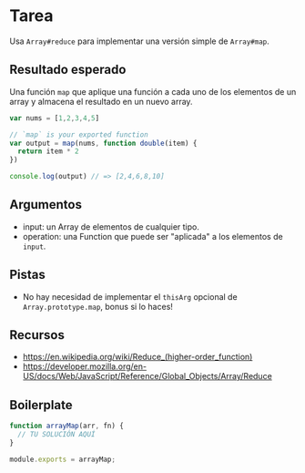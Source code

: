 # Tarea

Usa `Array#reduce` para implementar una versión simple de `Array#map`.

## Resultado esperado

Una función `map` que aplique una función a cada uno de los elementos de un
array y almacena el resultado en un nuevo array.

```js
var nums = [1,2,3,4,5]

// `map` is your exported function
var output = map(nums, function double(item) {
  return item * 2
})

console.log(output) // => [2,4,6,8,10]
```

## Argumentos

* input: un Array de elementos de cualquier tipo.
* operation: una Function que puede ser "aplicada" a los elementos de `input`.

## Pistas

* No hay necesidad de implementar el `thisArg` opcional de
`Array.prototype.map`, bonus si lo haces!

## Recursos

* https://en.wikipedia.org/wiki/Reduce_(higher-order_function)
* https://developer.mozilla.org/en-US/docs/Web/JavaScript/Reference/Global_Objects/Array/Reduce

## Boilerplate

```js
function arrayMap(arr, fn) {
  // TU SOLUCIÓN AQUÍ
}

module.exports = arrayMap;
```
